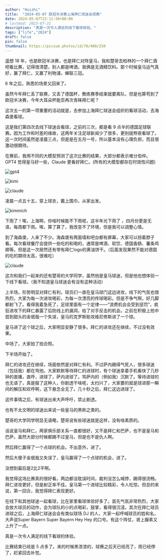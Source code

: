 ```yaml
---
author: "Huizhi"
title:  "2024-05-07 欧冠半决赛上海拜仁球迷会观赛" 
date: 2024-05-07T22:11:50+08:00 
# lastmod: 2023-07-31
description: "真是一次令人满足的线下看球体验。"
tags: ["life","2024"]
draft: false
pin: false
thumbnail: https://picsum.photos/id/76/400/250
---
```

遥想 18 年，也是欧冠半决赛，也是拜仁对阵皇马，我和楚哥去柏林的一个拜仁酒吧看比赛，记得很清楚，别人都是啤酒，我俩是无酒精饮料。那个时候皇马运气真好，赢了拜仁，又赢了利物浦，蝉联三冠。

6 年之后，熟悉的场景又回来了。

虽然今年拜仁丢了联赛，又丢了德国杯，教练赛季结束就要离队，但是也算苟到了欧冠半决赛，今年大耳朵杯能否再次青睐拜仁呢？

这次五一的第一项重要的活动就是，去参加上海拜仁球迷会组织的看球活动，去海森堡看球。

这是我们第四次去线下球迷会看球，之前的三次，都是看 9 点半的德国足球联赛。因为工作和时差的缘故，这两年关注足球新闻少了很多，更别提熬夜看球了。这一次时间虽然是凌晨三点，但是是在五月一号，所以基本没有心理负担，而且很激动很期待。

在赛前，我用不同的大模型预测了这次比赛的结果，大部分都表示难分伯仲。GPT4 觉得皇马好一些，Claude 更看好拜仁。(所有的大模型都存在时效性问题)

![gpt4](/img/20240507/gpt4.png)

![kimi](/img/20240507/kimi.png)

![claude](/img/20240507/claude.png)

凌晨一点五十五，穿上球衣，戴上围巾，从家出发。

![kimmich](/img/20240507/kimmich.png)

下雨了！唉，上海啊，你啥时候能不下雨呢，这半年光下雨了 ，四月份更是无语，每周都下雨。唉，算了算了，我改变不了环境，但是我可以调整心情。

到了海森堡，人来了不少。海森堡有两面墙和吧台都有屏幕，大家可以扭着脖子看。每次看球餐厅会提供一些吃的和喝的，通常是啤酒、软饮、德国香肠、薯条鸡翅等。但是这一次居然还有带有拜仁logo的黄油饼干。（后面发现果然不能对德国的吃的期待太高，很难吃）


![claude](/img/20240507/shanghai_bayern.png)

这次和我们一起来的还有楚哥的大学同学，虽然他是皇马球迷，但是他也想体验一下线下看球。（我不知道皇马球迷会有没有这种活动）

上半场，形势明显对拜仁有利，球员们一直在皇马球门这边进攻，线下的气氛也很热烈，大家为每一次进攻喝彩，为每一次漂亮的传球喝彩。但是不争气啊，好几脚都射飞了。看得我着急死了，足球里面有一个定律——“浪费机会会受到惩罚”，疯狂进攻下的拜仁暴露了后防线上的漏洞，给了对手反击的机会。之前在积极上抢中尝到甜头的金珉哉一个失误，皇马的克罗斯助攻维尼修斯进了一个球。

皇马进了这个球之后，大家明显安静了很多。拜仁的进攻还在继续，不过没有效果。

中场了，大家拍了拍合照。

下半场开始了。

拜仁的进攻还在继续，场面依然是对拜仁有利。不过萨内踢得气死人，很多球迷（包括我）都在骂他。大家默默等待拜仁的进球时，有个球迷拿着手机看快了几秒钟的直播，直呼，进球了，萨内进球了。骂萨内的（例如我）沉默了。等待进球的也无语了，真是服了这种人，你剧透干啥呢，太扫兴了，大家要的就是球进那一瞬间的解压和欢呼啊，这下悬念全无了。几十秒之后，拜仁这边进球了。

这件事情之后，有球迷出来大声呼吁，禁止剧透。

也有不太文明的球迷出来说一些皇马的黑称之类的。

楚哥的大学同学明显无语嘞，楚哥说有些球迷就是这样，没有啥素质的。

话说皇马和拜仁，两家俱乐部关系一直都很好，又不是拜仁和巴萨，也不是皇马和巴萨。虽然大部分时候都踢不过皇马，但是也不是仇人啊。

然后拜仁赢得了一个点球的机会。不出意外，进了。

然后大傻子金珉哉又失误了，皇马赢得了一个点球的机会，进了。

没想到最后是2比2平啊。

我觉得这场比赛真的很好看。两边都没耽误时间，裁判没怎么喊停，踢得很流畅。拜仁进攻更好，但是射正率不佳。皇马第一个进球比较精彩，令人吃惊。但总的来说，第一回合，我觉得拜仁表现更好。

在线下和其他球迷一起看球，比在家里看球体验好多了。首先气氛非常热烈，大家会放大球员的动作，会为球队的小的点喝彩，鼓掌，看得很沉浸。其次在拜仁球员进球之后，上海拜仁球迷会会有类似球场 DJ 的人，大家一起呼喊球员的姓和名，大声说Super Bayern Super Bayern Hey  Hey 的口号。有这个阵仗，肾上腺素又上升了一点。

真是一次令人满足的线下看球的体验。

比赛结束已经是 5 点多了。来的时候黑漆漆的，球赛之后天已经亮了，雨已经停了，赶紧回去补觉。